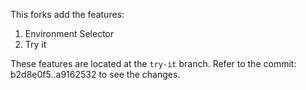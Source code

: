 This forks add the features:

1. Environment Selector
2. Try it


These features are located at the `try-it` branch.
Refer to the commit: b2d8e0f5..a9162532 to see the changes.
